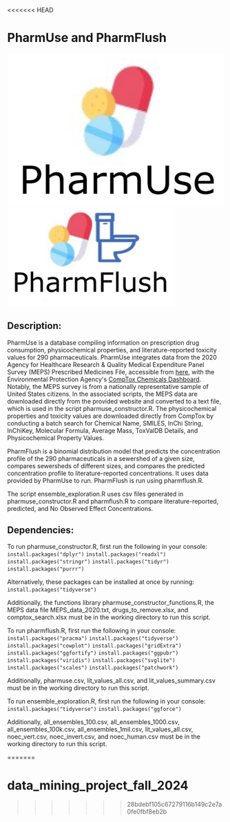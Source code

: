 <<<<<<< HEAD
# PharmUse and PharmFlush
![PharmUse](pharmuse.png)
![PharmFlush](pharmflush.png)

## Description:
PharmUse is a database compiling information on prescription drug consumption, physicochemical properties,
and literature-reported toxicity values for 290 pharmaceuticals. PharmUse integrates data from the 2020
Agency for Healthcare Research & Quality Medical Expenditure Panel Survey (MEPS) Prescribed Medicines File,
accessible from [here](https://meps.ahrq.gov/mepsweb/data_stats/download_data_files_detail.jsp?cboPufNumber=HC-220A),
with the Environmental Protection Agency's [CompTox Chemicals Dashboard](https://comptox.epa.gov/dashboard/). Notably,
the MEPS survey is from a nationally representative sample of United States citizens. In the associated scripts, the MEPS
data are downloaded directly from the provided website and converted to a text file, which is used in the script pharmuse_constructor.R.
The physicochemical properties and toxicity values are downloaded directly from CompTox by conducting a batch search for Chemical Name, SMILES,
InChi String, InChiKey, Molecular Formula, Average Mass, ToxValDB Details, and Physicochemical Property Values. 

PharmFlush is a binomial distribution model that predicts the concentration profile of the 290 pharmaceuticals in a sewershed of a given size, compares
sewersheds of different sizes, and compares the predicted concentration profile to literature-reported concentrations. It uses data provided by
PharmUse to run. PharmFlush is run using pharmflush.R.

The script ensemble_exploration.R uses csv files generated in pharmuse_constructor.R and pharmflush.R to compare literature-reported, predicted, and 
No Observed Effect Concentrations.

## Dependencies:
To run pharmuse_constructor.R, first run the following in your console:
`install.packages("dplyr")`
`install.packages("readxl")`
`install.packages("stringr")`
`install.packages("tidyr")`
`install.packages("purrr")`

Alternatively, these packages can be installed at once by running:
`install.packages("tidyverse")`

Additionally, the functions library pharmuse_constructor_functions.R, the MEPS data file MEPS_data_2020.txt, drugs_to_remove.xlsx, and comptox_search.xlsx
must be in the working directory to run this script.

To run pharmflush.R, first run the following in your console:
`install.packages("pracma")`
`install.packages("tidyverse")`
`install.packages("cowplot")`
`install.packages("gridExtra")`
`install.packages("ggfortify")`
`install.packages("ggpubr")`
`install.packages("viridis")`
`install.packages("svglite")`
`install.packages("scales")`
`install.packages("patchwork")`

Additionally, pharmuse.csv, lit_values_all.csv, and lit_values_summary.csv must be in the working directory to run this script.

To run ensemble_exploration.R, first run the following in your console:
`install.packages("tidyverse")`
`install.packages("ggforce")`

Additionally, all_ensembles_100.csv, all_ensembles_1000.csv, all_ensembles_100k.csv, all_ensembles_1mil.csv, lit_values_all.csv, noec_vert.csv, noec_invert.csv,
and noec_human.csv must be in the working directory to run this script.

=======
# data_mining_project_fall_2024
>>>>>>> 28bdebf105c67279116b149c2e7a0fe0fbf8eb2b
